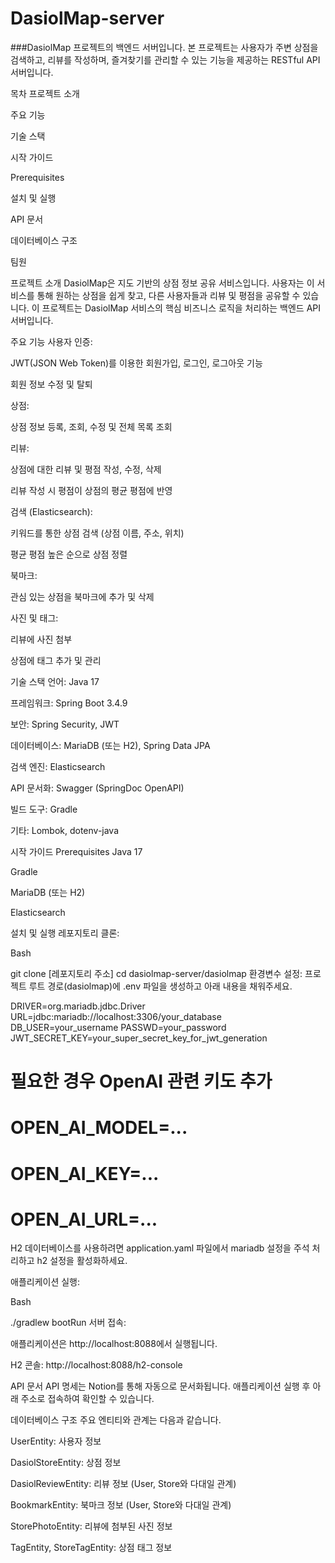 # DasiolMap-server
###DasiolMap 프로젝트의 백엔드 서버입니다. 본 프로젝트는 사용자가 주변 상점을 검색하고, 리뷰를 작성하며, 즐겨찾기를 관리할 수 있는 기능을 제공하는 RESTful API 서버입니다.

목차
프로젝트 소개

주요 기능

기술 스택

시작 가이드

Prerequisites

설치 및 실행

API 문서

데이터베이스 구조

팀원

프로젝트 소개
DasiolMap은 지도 기반의 상점 정보 공유 서비스입니다. 사용자는 이 서비스를 통해 원하는 상점을 쉽게 찾고, 다른 사용자들과 리뷰 및 평점을 공유할 수 있습니다. 이 프로젝트는 DasiolMap 서비스의 핵심 비즈니스 로직을 처리하는 백엔드 API 서버입니다.

주요 기능
사용자 인증:

JWT(JSON Web Token)를 이용한 회원가입, 로그인, 로그아웃 기능

회원 정보 수정 및 탈퇴

상점:

상점 정보 등록, 조회, 수정 및 전체 목록 조회

리뷰:

상점에 대한 리뷰 및 평점 작성, 수정, 삭제

리뷰 작성 시 평점이 상점의 평균 평점에 반영

검색 (Elasticsearch):

키워드를 통한 상점 검색 (상점 이름, 주소, 위치)

평균 평점 높은 순으로 상점 정렬

북마크:

관심 있는 상점을 북마크에 추가 및 삭제

사진 및 태그:

리뷰에 사진 첨부

상점에 태그 추가 및 관리

기술 스택
언어: Java 17

프레임워크: Spring Boot 3.4.9

보안: Spring Security, JWT

데이터베이스: MariaDB (또는 H2), Spring Data JPA

검색 엔진: Elasticsearch

API 문서화: Swagger (SpringDoc OpenAPI)

빌드 도구: Gradle

기타: Lombok, dotenv-java

시작 가이드
Prerequisites
Java 17

Gradle

MariaDB (또는 H2)

Elasticsearch

설치 및 실행
레포지토리 클론:

Bash

git clone [레포지토리 주소]
cd dasiolmap-server/dasiolmap
환경변수 설정:
프로젝트 루트 경로(dasiolmap)에 .env 파일을 생성하고 아래 내용을 채워주세요.

DRIVER=org.mariadb.jdbc.Driver
URL=jdbc:mariadb://localhost:3306/your_database
DB_USER=your_username
PASSWD=your_password
JWT_SECRET_KEY=your_super_secret_key_for_jwt_generation

# 필요한 경우 OpenAI 관련 키도 추가
# OPEN_AI_MODEL=...
# OPEN_AI_KEY=...
# OPEN_AI_URL=...
H2 데이터베이스를 사용하려면 application.yaml 파일에서 mariadb 설정을 주석 처리하고 h2 설정을 활성화하세요.

애플리케이션 실행:

Bash

./gradlew bootRun
서버 접속:

애플리케이션은 http://localhost:8088에서 실행됩니다.

H2 콘솔: http://localhost:8088/h2-console

API 문서
API 명세는 Notion를 통해 자동으로 문서화됩니다. 애플리케이션 실행 후 아래 주소로 접속하여 확인할 수 있습니다.



데이터베이스 구조
주요 엔티티와 관계는 다음과 같습니다.

UserEntity: 사용자 정보

DasiolStoreEntity: 상점 정보

DasiolReviewEntity: 리뷰 정보 (User, Store와 다대일 관계)

BookmarkEntity: 북마크 정보 (User, Store와 다대일 관계)

StorePhotoEntity: 리뷰에 첨부된 사진 정보

TagEntity, StoreTagEntity: 상점 태그 정보



